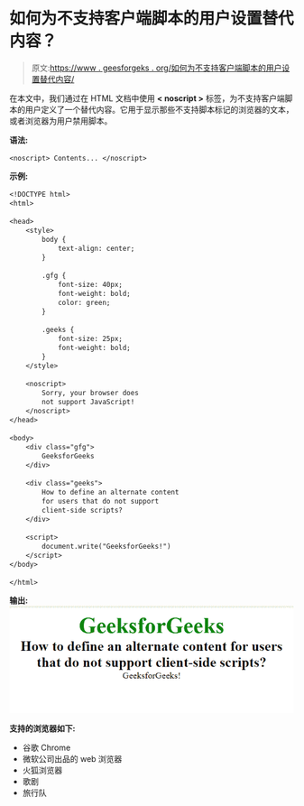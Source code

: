 # 如何为不支持客户端脚本的用户设置替代内容？

> 原文:[https://www . geesforgeks . org/如何为不支持客户端脚本的用户设置替代内容/](https://www.geeksforgeeks.org/how-to-set-alternate-content-for-users-that-do-not-support-client-side-scripts/)

在本文中，我们通过在 HTML 文档中使用 **< noscript >** 标签，为不支持客户端脚本的用户定义了一个替代内容。它用于显示那些不支持脚本标记的浏览器的文本，或者浏览器为用户禁用脚本。

**语法:**

```htmlhtml
<noscript> Contents... </noscript>
```

**示例:**

```htmlhtml
<!DOCTYPE html>
<html>

<head>
    <style>
        body {
            text-align: center;
        }

        .gfg {
            font-size: 40px;
            font-weight: bold;
            color: green;
        }

        .geeks {
            font-size: 25px;
            font-weight: bold;
        }
    </style>

    <noscript>
        Sorry, your browser does 
        not support JavaScript!
    </noscript>
</head>

<body>
    <div class="gfg">
        GeeksforGeeks
    </div>

    <div class="geeks">
        How to define an alternate content
        for users that do not support 
        client-side scripts?
    </div>

    <script>
        document.write("GeeksforGeeks!") 
    </script>
</body>

</html>           
```

**输出:**
![](img/b00622868fc7a7d38fb314c127efe727.png)

**支持的浏览器如下:**

*   谷歌 Chrome
*   微软公司出品的 web 浏览器
*   火狐浏览器
*   歌剧
*   旅行队